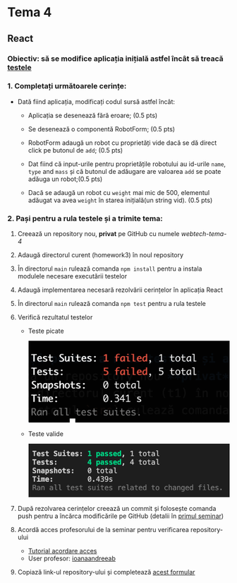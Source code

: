 # Tema 4

## React

### Obiectiv: să se modifice aplicația inițială astfel încât să treacă [testele](./main/src/tests/)

### 1. Completați următoarele cerințe:
- Dată fiind aplicația, modificați codul sursă astfel încât:
    - Aplicația se desenează fără eroare; (0.5 pts)
    
    - Se desenează o componentă RobotForm; (0.5 pts)
    
    - RobotForm adaugă un robot cu proprietăți vide dacă se dă direct click pe butonul de `add`; (0.5 pts)
    
    - Dat fiind că input-urile pentru proprietățile robotului au id-urile `name`, `type` and `mass` și că butonul de adăugare are valoarea `add` se poate adăuga un robot;(0.5 pts)
    
    - Dacă se adaugă un robot cu `weight` mai mic de 500, elementul adăugat va avea `weight` în starea inițială(un string vid). (0.5 pts)

### 2. Pași pentru a rula testele și a trimite tema:
1. Creează un repository nou, **privat** pe GitHub cu numele *webtech-tema-4*
2. Adaugă directorul curent (homework3) în noul repository
3. În directorul `main` rulează comanda `npm install` pentru a instala modulele necesare executării testelor
4. Adaugă implementarea necesară rezolvării cerințelor în aplicația React
5. În directorul `main` rulează comanda `npm test` pentru a rula testele
6. Verifică rezultatul testelor
    - Teste picate

        ![Rulare teste](../homework1/assets/teste-bad.png)

    - Teste valide

        ![Rulare teste](../homework1/assets/teste-good.png)

7. După rezolvarea cerințelor creează un commit și folosește comanda push pentru a încărca modificările pe GitHub (detalii în [primul seminar](./../lab1/README.md))
8. Acordă acces profesorului de la seminar pentru verificarea repository-ului
    - [Tutorial acordare acces](https://docs.github.com/en/account-and-profile/setting-up-and-managing-your-personal-account-on-github/managing-access-to-your-personal-repositories/inviting-collaborators-to-a-personal-repository)
    - User profesor: [ioanaandreeab](https://github.com/ioanaandreeab)
9. Copiază link-ul repository-ului și completează [acest formular](https://forms.gle/Q4SY6kHDRniftP5b8)